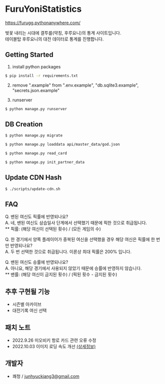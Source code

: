 # FuruYoniStatistics
https://furugg.pythonanywhere.com/  

벚꽃 내리는 시대에 결투를(약칭, 후루요니)의 통계 사이트입니다.  
테이블탑 후루요니의 대전 데이터로 통계를 진행합니다.  

## Getting Started
1. install python packages
```sh
$ pip install -r requirements.txt
```
2. remove ".example" from ".env.example", "db.sqlite3.example", "secrets.json.example"


3. runserver
```sh
$ python manage.py runserver
```

## DB Creation
```sh
$ python manage.py migrate

$ python manage.py loaddata api/master_data/god.json

$ python manage.py read_card

$ python manage.py init_partner_data
```

## Update CDN Hash
```sh
$ ./scripts/update-cdn.sh
```

## FAQ
Q. 밴된 여신도 픽률에 반영되나요?  
A. 네, 밴된 여신도 삼습일사 단계에서 선택했기 때문에 픽한 것으로 취급됩니다.  
** 픽률:  (해당 여신이 선택된 횟수) / (모든 게임의 수)

Q. 한 경기에서 양쪽 플레이어가 중복된 여신을 선택했을 경우 해당 여신은 픽률에 한 번만 반영되나요?  
A. 두 번 선택한 것으로 취급됩니다. 이론상 최대 픽률은 200% 입니다.


Q. 밴된 여신도 승률에 반영되나요?  
A. 아니요, 해당 경기에서 사용되지 않았기 때문에 승률에 반영하지 않습니다.  
** 밴률: (해당 여신이 금지된 횟수) / (픽된 횟수 - 금지된 횟수)

## 추후 구현될 기능
- 시즌별 아카이브  
- 대전기록 여신 선택  


## 패치 노트
- 2022.9.26 미오비키 항로 카드 관련 오류 수정
- 2022.10.03 이미지 로딩 속도 개선 [(상세정보)](https://github.com/ClearSky-S/FuruYoniStatistics/pull/1)

## 개발자
- 쾌청 / junhyuckjang3@gmail.com